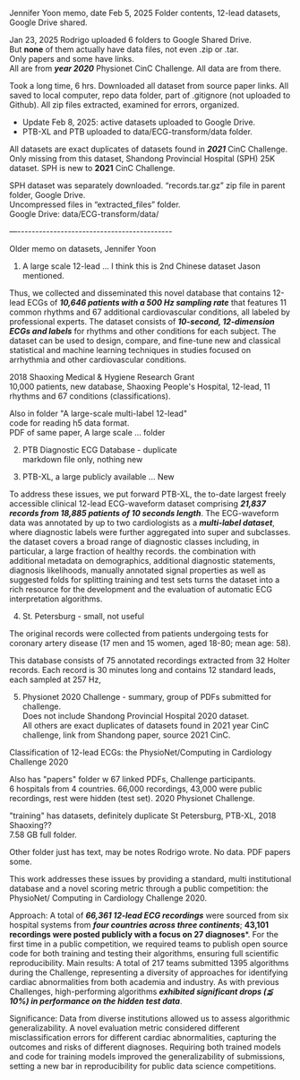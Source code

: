 Jennifer Yoon memo, date Feb 5, 2025
Folder contents, 12-lead datasets, Google Drive shared.  

Jan 23, 2025 Rodrigo uploaded 6 folders to Google Shared Drive.  
But **none** of them actually have data files, not even .zip or .tar.  
Only papers and some have links.   
All are from ***year 2020*** Physionet CinC Challenge. All data are from there.  

Took a long time, 6 hrs. Downloaded all dataset from source paper links. 
All saved to local computer, repo data folder, part of .gitignore (not uploaded to Github). 
All zip files extracted, examined for errors, organized. 
  
 * Update Feb 8, 2025: active datasets uploaded to Google Drive.  
 * PTB-XL and PTB uploaded to data/ECG-transform/data folder.  

All datasets are exact duplicates of datasets found in ***2021*** CinC Challenge. 
Only missing from this dataset, Shandong Provincial Hospital (SPH) 25K dataset. 
SPH is new to **2021** CinC Challenge.   

SPH dataset was separately downloaded. “records.tar.gz” zip file in parent folder, Google Drive.    
Uncompressed files in “extracted_files” folder.  
Google Drive: data/ECG-transform/data/

—-------------------------------------------

Older memo on datasets, Jennifer Yoon  

1) A large scale 12-lead ... 
I think this is 2nd Chinese dataset Jason mentioned.  

Thus, we collected and disseminated this novel database that contains 
12-lead ECGs of ***10,646 patients with a 500 Hz sampling rate*** that features 11 common rhythms and 
67 additional cardiovascular conditions, all labeled by professional experts. The dataset consists of 
***10-second, 12-dimension ECGs and labels*** for rhythms and other conditions for each subject. The 
dataset can be used to design, compare, and fine-tune new and classical statistical and machine 
learning techniques in studies focused on arrhythmia and other cardiovascular conditions.  

2018 Shaoxing Medical & Hygiene Research Grant  
10,000 patients, new database, Shaoxing People's Hospital, 12-lead, 11 rhythms and 67 conditions (classifications).  

Also in folder "A large-scale multi-label 12-lead"  
code for reading h5 data format.  
PDF of same paper, A large scale ... folder

2) PTB Diagnostic ECG Database - duplicate  
markdown file only, nothing new  

3) PTB-XL, a large publicly available ... New  

 To address these issues, we put 
forward PTB-XL, the to-date largest freely accessible clinical 12-lead ECG-waveform dataset comprising 
***21,837 records from 18,885 patients of 10 seconds length***. The ECG-waveform data was annotated by 
up to two cardiologists as a ***multi-label dataset***, where diagnostic labels were further aggregated into 
super and subclasses. the dataset covers a broad range of diagnostic classes including, in particular, 
a large fraction of healthy records. the combination with additional metadata on demographics, 
additional diagnostic statements, diagnosis likelihoods, manually annotated signal properties as 
well as suggested folds for splitting training and test sets turns the dataset into a rich resource for the 
development and the evaluation of automatic ECG interpretation algorithms.

4) St. Petersburg - small, not useful  

The original records were collected from patients undergoing tests for coronary artery disease (17 men and 15 women, aged 18-80; mean age: 58). 

This database consists of 75 annotated recordings extracted from 32 Holter records. Each record is 30 minutes long and contains 12 standard leads, each sampled at 257 Hz,

5) Physionet 2020 Challenge - summary, group of PDFs submitted for challenge.   
Does not include Shandong Provincial Hospital 2020 dataset.  
All others are exact duplicates of datasets found in 2021 year CinC challenge, link from Shandong paper, source 2021 CinC.  

Classification of 12-lead ECGs: the PhysioNet/Computing in 
Cardiology Challenge 2020

Also has "papers" folder w 67 linked PDFs, Challenge participants.  
6 hospitals from 4 countries. 66,000 recordings, 43,000 were public recordings, rest were hidden (test set). 2020 Physionet Challenge.  

"training" has datasets, definitely duplicate St Petersburg, PTB-XL, 2018 Shaoxing??  
7.58 GB full folder.  

Other folder just has text, may be notes Rodrigo wrote. No data. PDF papers some.   

This work addresses these issues by providing a standard, multi
institutional database and a novel scoring metric through a public competition: the PhysioNet/ Computing in Cardiology Challenge 2020.  

Approach: A total of ***66,361 12-lead ECG recordings*** were sourced from six hospital systems 
from ***four countries across three continents***; **43,101 recordings were posted publicly with a focus 
on 27 diagnoses***. For the first time in a public competition, we required teams to publish open
source code for both training and testing their algorithms, ensuring full scientific reproducibility.
 Main results: A total of 217 teams submitted 1395 algorithms during the Challenge, 
representing a diversity of approaches for identifying cardiac abnormalities from both academia and industry. As with previous Challenges, high-performing algorithms ***exhibited significant drops 
(⪅ 10%) in performance on the hidden test data***. 

 Significance: Data from diverse institutions allowed us to assess algorithmic generalizability. A 
novel evaluation metric considered different misclassification errors for different cardiac 
abnormalities, capturing the outcomes and risks of different diagnoses. Requiring both trained 
models and code for training models improved the generalizability of submissions, setting a new 
bar in reproducibility for public data science competitions.
